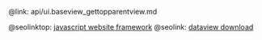 @link: api/ui.baseview_gettopparentview.md

@seolinktop: [javascript website framework](https://webix.com)
@seolink: [dataview download](https://webix.com/widget/dataview/)